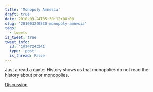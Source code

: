 ```yaml
---
title: 'Monopoly Amnesia'
draft: true
date: 2010-03-24T05:30:12+00:00
slug: '201003240530-monopoly-amnesia'
tags:
  - tweets
is_tweet: true
tweet_info:
  id: '10947243241'
  type: 'post'
  is_thread: False
---
```




Just a read a quote: History shows us that monopolies do not read the history about prior monopolies.

[Discussion](https://x.com/sytelus/status/10947243241)
